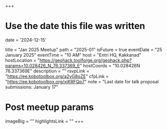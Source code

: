 +++
# Use the date this file was written
date = '2024-12-15'

title = "Jan 2025 Meetup"
path = "2025-01"
isFuture = true
eventDate = "25 January 2025"
eventTime = "10 AM"
host = "Entri HQ, Kakkanad"
hostLocation = "https://geohack.toolforge.org/geohack.php?params=10.028426_N_76.337369_E"
hostCoords = "10.028426N 76.337369E"
description = ""
rsvpLink = "https://ee.kobotoolbox.org/a2yG8oZE"
cfpLink = "https://ee.kobotoolbox.org/xjKRFQp7"
note = "Last date for talk proposal submissions: January 17"

# Post meetup params
imageBig = ""
highlightsLink = ""
+++
